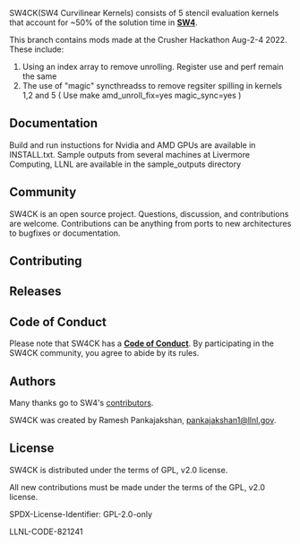 SW4CK(SW4 Curvilinear Kernels) consists of 5 stencil evaluation kernels that account for
~50% of the solution time in [**SW4**](https://github.com/geodynamics/sw4).

This branch contains mods made at the Crusher Hackathon Aug-2-4 2022. These include:
1. Using an index array to remove unrolling. Register use and perf remain the same
2. The use of "magic" syncthreadss to remove regsiter spilling in kernels 1,2 and 5 ( Use make amd_unroll_fix=yes magic_sync=yes )

Documentation
----------------

Build and run instuctions for Nvidia and AMD GPUs
are available in INSTALL.txt. Sample outputs from several
machines at Livermore Computing, LLNL are available in the sample_outputs directory

Community
------------------------

SW4CK is an open source project.  Questions, discussion, and
contributions are welcome. Contributions can be anything from ports to new 
architectures to bugfixes or documentation.

Contributing
------------------------

Releases
--------

Code of Conduct
------------------------
Please note that SW4CK has a
[**Code of Conduct**](.github/CODE_OF_CONDUCT.md). By participating in
the SW4CK community, you agree to abide by its rules.


Authors
----------------
Many thanks go to SW4's [contributors](https://github.com/geodynamics/sw4/graphs/contributors).

SW4CK was created by Ramesh Pankajakshan, pankajakshan1@llnl.gov.

License
----------------

SW4CK is distributed under the terms of GPL, v2.0 license.

All new contributions must be made under the terms of the GPL, v2.0 license.

SPDX-License-Identifier: GPL-2.0-only

LLNL-CODE-821241
